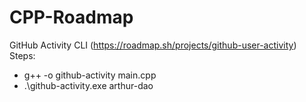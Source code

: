 # CPP-Roadmap

GitHub Activity CLI (https://roadmap.sh/projects/github-user-activity)
Steps:
 - g++ -o github-activity main.cpp
 - .\github-activity.exe arthur-dao